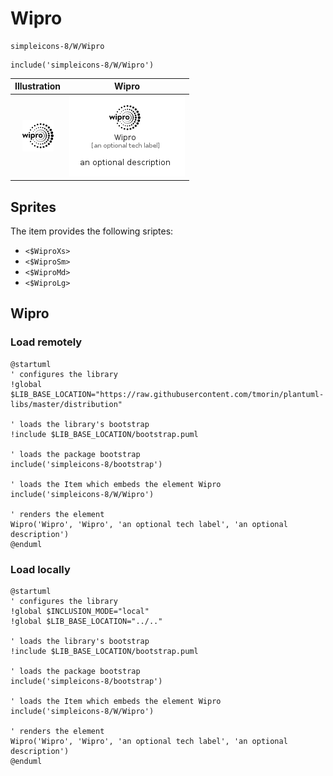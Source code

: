 # Wipro


```text
simpleicons-8/W/Wipro
```

```text
include('simpleicons-8/W/Wipro')
```



| Illustration | Wipro |
| :---: | :---: |
| ![illustration for Illustration](../../simpleicons-8/W/Wipro.png) | ![illustration for Wipro](../../simpleicons-8/W/Wipro.Local.png) |



## Sprites
The item provides the following sriptes:

- `<$WiproXs>`
- `<$WiproSm>`
- `<$WiproMd>`
- `<$WiproLg>`





## Wipro

### Load remotely
```plantuml
@startuml
' configures the library
!global $LIB_BASE_LOCATION="https://raw.githubusercontent.com/tmorin/plantuml-libs/master/distribution"

' loads the library's bootstrap
!include $LIB_BASE_LOCATION/bootstrap.puml

' loads the package bootstrap
include('simpleicons-8/bootstrap')

' loads the Item which embeds the element Wipro
include('simpleicons-8/W/Wipro')

' renders the element
Wipro('Wipro', 'Wipro', 'an optional tech label', 'an optional description')
@enduml
```

### Load locally
```plantuml
@startuml
' configures the library
!global $INCLUSION_MODE="local"
!global $LIB_BASE_LOCATION="../.."

' loads the library's bootstrap
!include $LIB_BASE_LOCATION/bootstrap.puml

' loads the package bootstrap
include('simpleicons-8/bootstrap')

' loads the Item which embeds the element Wipro
include('simpleicons-8/W/Wipro')

' renders the element
Wipro('Wipro', 'Wipro', 'an optional tech label', 'an optional description')
@enduml
```

